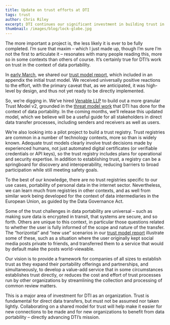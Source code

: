```yaml
---
title: Update on trust efforts at DTI
tags: trust
author: Chris Riley
excerpt: DTI continues our significant investment in building trust in data portability, with progress towards a v2 model and a pilot registry project.
thumbnail: /images/blog/lock-globe.jpg
---
```


The more important a project is, the less likely it is ever to be fully completed. I’m sure that maxim – which I just made up, though I’m sure I’m not the first to articulate it – resonates with many people reading this, more so in some contexts than others of course. It’s certainly true for DTI’s work on trust in the context of data portability.

In [early March](https://dtinit.org/blog/2024/03/06/announcements), we shared our [trust model report](https://dtinit.org/docs/TrustModelReport.pdf), which included in an appendix the initial trust model. We received universally positive reactions to the effort, with the primary caveat that, as we anticipated, it was high-level by design, and thus not yet ready to be directly implemented.

So, we’re digging in. We’ve hired [Venable LLP](https://www.venable.com/) to build out a more granular Trust Model v2, grounded in the [threat model work](https://dtinit.org/assets/ThreatModel.pdf) that DTI has done for the context of data portability. In the coming months, we’ll release this updated model, which we believe will be a useful guide for all stakeholders in direct data transfer processes, including senders and receivers as well as users.

We’re also looking into a pilot project to build a trust registry. Trust registries are common in a number of technology contexts, more so than is widely known. Adequate trust models clearly involve trust decisions made by experienced humans, not just automated digital certificates (or verifiable credentials or API keys), so the trust registry includes plans for operational and security expertise. In addition to establishing trust, a registry can be a springboard for discovery and interoperability, reducing barriers to broad participation while still meeting safety goals.

To the best of our knowledge, there are no trust registries specific to our use cases, portability of personal data in the internet sector. Nevertheless, we can learn much from registries in other contexts, and as well from similar work being developed for the context of data intermediaries in the European Union, as guided by the Data Governance Act.

Some of the trust challenges in data portability are universal – such as making sure data is encrypted in transit, that systems are secure, and so forth. Others are unique to this context, in particular those questions related to whether the user is fully informed of the scope and nature of the transfer. The “horizontal” and “new use” scenarios in our [trust model report](https://dtinit.org/docs/TrustModelReport.pdf) illustrate some of these, such as a situation where the user originally kept social media posts private to friends, and transferred them to a service that would by default make the posts world-viewable. 

Our vision is to provide a framework for companies of all sizes to establish trust as they expand their portability offerings and partnerships, and simultaneously, to develop a value-add service that in some circumstances establishes trust directly, or reduces the cost and effort of trust processes run by other organizations by streamlining the collection and processing of common review matters.

This is a major area of investment for DTI as an organization. Trust is fundamental for direct data transfers, but must not be assumed nor taken lightly. Collaborating on a shared model for trust will help make it easier for new connections to be made and for new organizations to benefit from data portability – directly advancing DTI’s mission.
